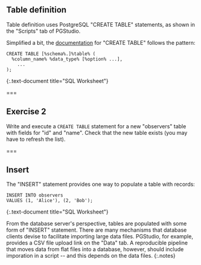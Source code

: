 ---
---

## Table definition

Table definition uses PostgreSQL  "CREATE TABLE" statements, as shown in the "Scripts" tab of PGStudio.

Simplified a bit, the [documentation](https://www.postgresql.org/docs/current/static/sql-createtable.html) for "CREATE TABLE" follows the pattern:

```
CREATE TABLE [%schema%.]%table% (
  %column_name% %data_type% [%option% ...],
    ...
);
```
{:.text-document title="SQL Worksheet"}

===

## Exercise 2

Write and execute a `CREATE TABLE` statement for a new "observers" table with fields for "id" and "name". Check that the new table exists (you may have to refresh the list).

===

## Insert

The "INSERT" statement provides one way to populate a table with records:

~~~
INSERT INTO observers
VALUES (1, 'Alice'), (2, 'Bob');
~~~
{:.text-document title="SQL Worksheet"}

From the database server's perspective, tables are populated with some form of "INSERT" statement.
There are many mechanisms that database clients devise to facilitate importing large data files.
PGStudio, for example, provides a CSV file upload link on the "Data" tab.
A reproducible pipeline that moves data from flat files into a database, however, should include imporation in a script -- and this depends on the data files.
{:.notes}
